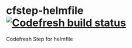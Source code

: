 # cfstep-helmfile [![Codefresh build status]( https://g.codefresh.io/api/badges/pipeline/codefresh-inc/steps%2Fhelmfile?branch=master&key=eyJhbGciOiJIUzI1NiJ9.NTY3MmQ4ZGViNjcyNGI2ZTM1OWFkZjYy.AN2wExsAsq7FseTbVxxWls8muNx_bBUnQWQVS8IgDTI&type=cf-1)]( https%3A%2F%2Fg.codefresh.io%2Fpipelines%2Fhelmfile%2Fbuilds%3FrepoOwner%3Dcodefresh-contrib%26repoName%3Dcfstep-helmfile%26serviceName%3Dcodefresh-contrib%252Fcfstep-helmfile%26filter%3Dtrigger%3Abuild~Build%3Bbranch%3Amaster%3Bpipeline%3A5e8b61b07c985c3e9651b7f3~helmfile)

Codefresh Step for helmfile
